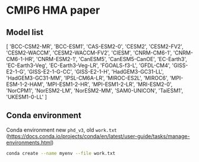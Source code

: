 # CMIP6 HMA paper

## Model list

[
  'BCC-CSM2-MR',
  'BCC-ESM1',
  'CAS-ESM2-0',
  'CESM2',
  'CESM2-FV2',
  'CESM2-WACCM',
  'CESM2-WACCM-FV2',
  'CIESM',
  'CNRM-CM6-1',
  'CNRM-CM6-1-HR',
  'CNRM-ESM2-1',
  'CanESM5',
  'CanESM5-CanOE',
  'EC-Earth3',
  'EC-Earth3-Veg',
  'EC-Earth3-Veg-LR',
  'FGOALS-f3-L',
  'GFDL-CM4',
  'GISS-E2-1-G',
  'GISS-E2-1-G-CC',
  'GISS-E2-1-H',
  'HadGEM3-GC31-LL',
  'HadGEM3-GC31-MM',
  'IPSL-CM6A-LR',
  'MIROC-ES2L',
  'MIROC6',
  'MPI-ESM-1-2-HAM',
  'MPI-ESM1-2-HR',
  'MPI-ESM1-2-LR',
  'MRI-ESM2-0',
  'NorCPM1',
  'NorESM2-LM',
  'NorESM2-MM',
  'SAM0-UNICON',
  'TaiESM1',
  'UKESM1-0-LL'
]
  
## Conda environment

Conda environment new `phd_v3`, old `work.txt` (https://docs.conda.io/projects/conda/en/latest/user-guide/tasks/manage-environments.html)

```bash
conda create --name myenv --file work.txt
```